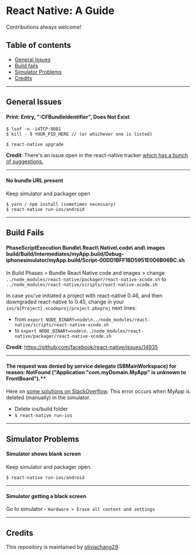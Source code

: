 # React Native: A Guide
Contributions always welcome!

## Table of contents
- [General Issues](#general-issues)
- [Build fails](#build-fails)
- [Simulator Problems](#simulator-problems)
- [Credits](#credits)

---

## General Issues

#### Print: Entry, ":CFBundleIdentifier", Does Not Exist

```
$ lsof -n -i4TCP:8081
$ kill - 9 YOUR_PID_HERE // (or whichever one is listed)
```
```
$ react-native upgrade
```

**Credit**: There's an issue open in the react-native tracker [which has a bunch of suggestions.](https://github.com/facebook/react-native/issues/7308)

---

#### No bundle URL present
Keep simulator and packager open
```
$ yarn / npm install (sometimes necessary)
$ react-native run-ios/android
```
---
## Build Fails

#### PhaseScriptExecution Bundle\ React\ Native\ code\ and\ images build/Build/Intermediates/myApp.build/Debug-iphonesimulator/myApp.build/Script-00DD1BFF1BD5951E006B06BC.sh

In Build Phases > Bundle React Native code and images > change `../node_modules/react-native/packager/react-native-xcode.sh` to `../node_modules/react-native/scripts/react-native-xcode.sh`

In case you've initiated a project with react-native 0.46, and then downgraded react-native to 0.45, change in your `ios/${Project}.xcodeproj/project.pbxproj` next lines:
* from `export NODE_BINARY=node\n../node_modules/react-native/scripts/react-native-xcode.sh`
* to `export NODE_BINARY=node\n../node_modules/react-native/packager/react-native-xcode.sh`


**Credit**: https://github.com/facebook/react-native/issues/14935

---

#### The request was denied by service delegate (SBMainWorkspace) for reason: NotFound ("Application "com.myDomain.MyApp" is unknown to FrontBoard").**
Here on [some solutions on StackOverflow](https://stackoverflow.com/questions/37939749/xcode-8-messages-template-application-error-on-ios-simulator). 
This error occurs when MyApp is deleted (manually) in the simulator.
* Delete ios/build folder
* `$ react-native run-ios`
---
## Simulator Problems

#### Simulator shows blank screen

Keep simulator and packager open.
```
$ react-native run-ios/android
```
---

#### Simulator getting a black screen
Go to simulator - `Hardware > Erase all content and settings`

---
## Credits

This repository is maintained by [oliviachang29](https://github.com/oliviachang29). 
